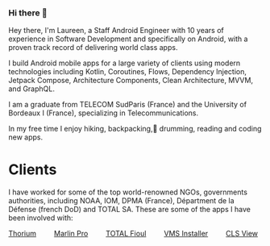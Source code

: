 ### Hi there 👋
Hey there, I'm Laureen, a Staff Android Engineer with 10 years of experience in Software Development and specifically on Android, with a proven track record of delivering world class apps.

I build Android mobile apps for a large variety of clients using modern technologies including Kotlin, Coroutines, Flows, Dependency Injection, Jetpack Compose, Architecture Components, Clean Architecture, MVVM, and GraphQL.

I am a graduate from TELECOM SudParis (France) and the University of Bordeaux I (France), specializing in Telecommunications.

In my free time I enjoy hiking, backpacking,🥁 drumming, reading and coding new apps.

# Clients
I have worked for some of the top world-renowned NGOs, governments authorities, including NOAA, IOM, DPMA (France), Départment de la Défense (french DoD) and TOTAL SA. These are some of the apps I have been involved with:

[Thorium](https://play.google.com/store/apps/details?id=com.clsa) &nbsp; &nbsp; &nbsp; &nbsp; [Marlin Pro](https://play.google.com/store/apps/details?id=com.clsa_marlin) &nbsp; &nbsp; &nbsp; &nbsp; [TOTAL Fioul](https://www.proxi-totalenergies.fr/particuliers/fioul) &nbsp; &nbsp; &nbsp; &nbsp; [VMS Installer](https://play.google.com/store/apps/details?id=fr.cls.vmsinstaller) &nbsp; &nbsp; &nbsp; &nbsp; [CLS View](https://play.google.com/store/apps/details?id=fr.cls.mobility.myclsdroiddata)
<!--
**ltossou/ltossou** is a ✨ _special_ ✨ repository because its `README.md` (this file) appears on your GitHub profile.

Here are some ideas to get you started:

- 🔭 I’m currently working on ...
- 🌱 I’m currently learning ...
- 👯 I’m looking to collaborate on ...
- 🤔 I’m looking for help with ...
- 💬 Ask me about ...
- 📫 How to reach me: ...
- 😄 Pronouns: ...
- ⚡ Fun fact: ...
-->
